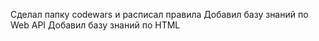 Сделал папку codewars и расписал правила
Добавил базу знаний по Web API
Добавил базу знаний по HTML
